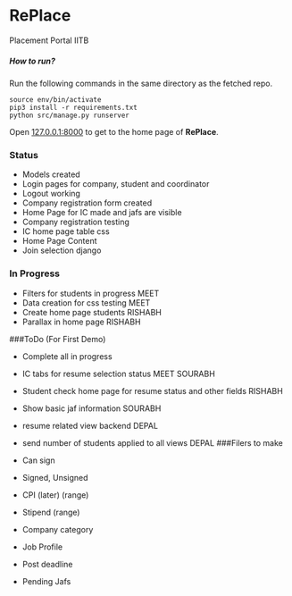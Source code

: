 # RePlace
Placement Portal IITB
##### How to run?
Run the following commands in the same directory as the fetched repo.
```
source env/bin/activate
pip3 install -r requirements.txt
python src/manage.py runserver
```
Open [127.0.0.1:8000](http://127.0.0.1:8000/) to get to the home page of **RePlace**.


### Status
- Models created
- Login pages for company, student and coordinator 
- Logout working
- Company registration form created
- Home Page for IC made and jafs are visible
- Company registration testing 
- IC home page table css 
- Home Page Content
- Join selection django	

### In Progress
- Filters for students in progress 		MEET
- Data creation for css testing 		MEET
- Create home page students				RISHABH
- Parallax in home page 				RISHABH

###ToDo (For First Demo)
- Complete all in progress 				
- IC tabs for resume selection status 	MEET SOURABH
- Student check home page for resume status and other fields RISHABH 
- Show basic jaf information 			SOURABH
- resume related view backend 			DEPAL
- send number of students applied to all views DEPAL
###Filers to make

- Can sign
- Signed, Unsigned
- CPI (later) (range)
- Stipend (range)
- Company category
- Job Profile
- Post deadline
- Pending Jafs

